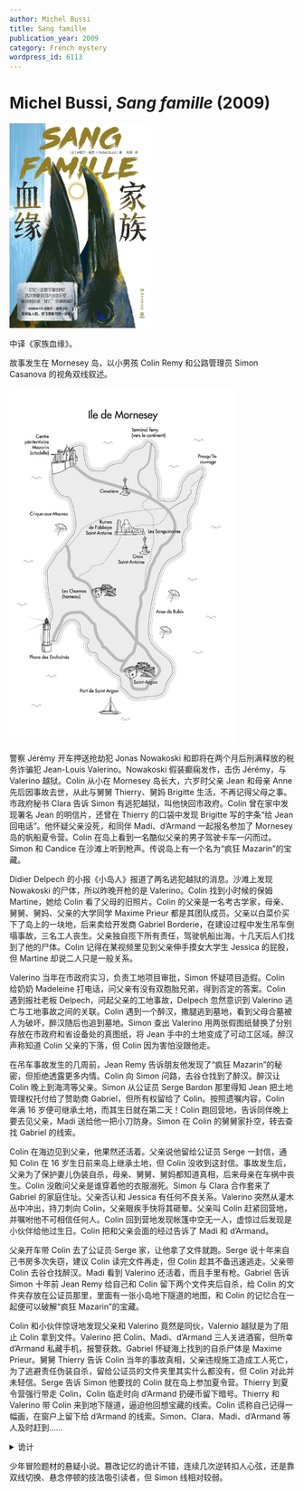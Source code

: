 ```yaml
---
author: Michel Bussi
title: Sang famille
publication_year: 2009
category: French mystery
wordpress_id: 6113
---
```


# Michel Bussi, <i>Sang famille</i> (2009)

<img src=images/2009_cover.jpg width=250/>

中译《家族血缘》。

故事发生在 Mornesey 岛，以小男孩 Colin Remy 和公路管理员 Simon Casanova 的视角双线叙述。

<img src=images/2009_map.jpg width=400/>

警察 Jérémy 开车押送抢劫犯 Jonas Nowakoski 和即将在两个月后刑满释放的税务诈骗犯 Jean-Louis Valerino。Nowakoski 假装癫痫发作，击伤 Jérémy，与 Valerino 越狱。Colin 从小在 Mornesey 岛长大，六岁时父亲 Jean 和母亲 Anne 先后因事故去世，从此与舅舅 Thierry、舅妈 Brigitte 生活，不再记得父母之事。市政府秘书 Clara 告诉 Simon 有逃犯越狱，叫他快回市政府。Colin 曾在家中发现署名 Jean 的明信片，还曾在 Thierry 的口袋中发现 Brigitte 写的字条“给 Jean 回电话”。他怀疑父亲没死，和同伴 Madi、d’Armand 一起报名参加了 Mornesey 岛的帆船夏令营。Colin 在岛上看到一名酷似父亲的男子驾驶卡车一闪而过。Simon 和 Candice 在沙滩上听到枪声。传说岛上有一个名为“疯狂 Mazarin”的宝藏。

Didier Delpech 的小报《小岛人》报道了两名逃犯越狱的消息。沙滩上发现 Nowakoski 的尸体，所以昨晚开枪的是 Valerino。Colin 找到小时候的保姆 Martine，她给 Colin 看了父母的旧照片。Colin 的父亲是一名考古学家，母亲、舅舅、舅妈、父亲的大学同学 Maxime Prieur 都是其团队成员。父亲以白菜价买下了岛上的一块地，后来卖给开发商 Gabriel Borderie，在建设过程中发生吊车倒塌事故，三名工人丧生。父亲独自揽下所有责任，驾驶帆船出海，十几天后人们找到了他的尸体。Colin 记得在某视频里见到父亲伸手摸女大学生 Jessica 的屁股，但 Martine 却说二人只是一般关系。

Valerino 当年在市政府实习，负责工地项目审批，Simon 怀疑项目造假。Colin 给奶奶 Madeleine 打电话，问父亲有没有双胞胎兄弟，得到否定的答案。Colin 遇到报社老板 Delpech，问起父亲的工地事故，Delpech 忽然意识到 Valerino 逃亡与工地事故之间的关联。Colin 遇到一个醉汉，撒腿逃到墓地，看到父母合墓被人为破坏，醉汉随后也追到墓地。Simon 查出 Valerino 用两张假图纸替换了分别存放在市政府和省设备处的真图纸，将 Jean 手中的土地变成了可动工区域。醉汉声称知道 Colin 父亲的下落，但 Colin 因为害怕没跟他走。

在吊车事故发生的几周前，Jean Remy 告诉朋友他发现了“疯狂 Mazarin”的秘密，但拒绝透露更多内情。Colin 向 Simon 问路，去谷仓找到了醉汉。醉汉让 Colin 晚上到海湾等父亲。Simon 从公证员 Serge Bardon 那里得知 Jean 把土地管理权托付给了赞助商 Gabriel，但所有权留给了 Colin。按照遗嘱内容，Colin 年满 16 岁便可继承土地，而其生日就在第二天！Colin 跑回营地，告诉同伴晚上要去见父亲，Madi 送给他一把小刀防身。Simon 在 Colin 的舅舅家扑空，转去查找 Gabriel 的线索。

Colin 在海边见到父亲，他果然还活着。父亲说他留给公证员 Serge 一封信，通知 Colin 在 16 岁生日前来岛上继承土地，但 Colin 没收到这封信。事故发生后，父亲为了保护妻儿伪装自杀，母亲、舅舅、舅妈都知道真相，后来母亲在车祸中丧生。Colin 没敢问父亲是谁穿着他的衣服溺死。Simon 与 Clara 合作套来了 Gabriel 的家庭住址。父亲否认和 Jessica 有任何不良关系。Valerino 突然从灌木丛中冲出，持刀刺向 Colin，父亲眼疾手快将其砸晕。父亲叫 Colin 赶紧回营地，并嘱咐他不可相信任何人。Colin 回到营地发现帐篷中空无一人，虚惊过后发现是小伙伴给他过生日。Colin 把和父亲会面的经过告诉了 Madi 和 d’Armand。

父亲开车带 Colin 去了公证员 Serge 家，让他拿了文件就跑。Serge 说十年来自己书房多次失窃，建议 Colin 读完文件再走，但 Colin 趁其不备迅速逃走。父亲带 Colin 去谷仓找醉汉。Madi 看到 Valerino 还活着，而且手里有枪。Gabriel 告诉 Simon 十年前 Jean Remy 给自己和 Colin 留下两个文件夹后自杀，给 Colin 的文件夹存放在公证员那里，里面有一张小岛地下隧道的地图，和 Colin 的记忆合在一起便可以破解“疯狂 Mazarin”的宝藏。

Colin 和小伙伴惊讶地发现父亲和 Valerino 竟然是同伙，Valernio 越狱是为了阻止 Colin 拿到文件。Valerino 把 Colin、Madi、d’Armand 三人关进酒窖，但所幸 d’Armand 私藏手机，报警获救。Gabriel 怀疑海上找到的自杀尸体是 Maxime Prieur。舅舅 Thierry 告诉 Colin 当年的事故真相，父亲违规施工造成工人死亡，为了逃避责任伪装自杀，留给公证员的文件夹里其实什么都没有，但 Colin 对此并未轻信。Serge 告诉 Simon 他要找的 Colin 就在岛上参加夏令营。Thierry 到夏令营强行带走 Colin，Colin 临走时向 d’Armand 扔硬币留下暗号。Thierry 和 Valerino 带 Colin 来到地下隧道，逼迫他回想宝藏的线索。Colin 谎称自己记得一幅画，在窗户上留下给 d’Armand 的线索。Simon、Clara、Madi、d’Armand 等人及时赶到……

<details><summary>诡计</summary>
Colin 以为是父亲的人其实是 Maxime，伸手摸 Jessica 屁股的也是 Maxime。Maxime 擅长修图，做了四百张照片，把 Jean 的照片逐渐变形为 Maxime。Brigitte 每三天更换一次 Colin 床头的父亲照片，在三年半的时间里把 Colin 对父亲的记忆换成了 Maxime。Valerino、Maxime、Thierry 三人联手策划了吊车事故。“疯狂 Mazarin”的秘密是岛上的土地非常适合种植葡萄。
</details>

少年冒险题材的悬疑小说。篡改记忆的诡计不错，连续几次逆转扣人心弦，还是靠双线切换、悬念停顿的技法吸引读者，但 Simon 线相对较弱。